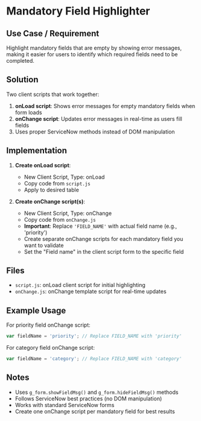 # Mandatory Field Highlighter

## Use Case / Requirement
Highlight mandatory fields that are empty by showing error messages, making it easier for users to identify which required fields need to be completed.

## Solution
Two client scripts that work together:
1. **onLoad script**: Shows error messages for empty mandatory fields when form loads
2. **onChange script**: Updates error messages in real-time as users fill fields
3. Uses proper ServiceNow methods instead of DOM manipulation

## Implementation
1. **Create onLoad script**: 
   - New Client Script, Type: onLoad
   - Copy code from `script.js`
   - Apply to desired table

2. **Create onChange script(s)**:
   - New Client Script, Type: onChange
   - Copy code from `onChange.js`
   - **Important**: Replace `'FIELD_NAME'` with actual field name (e.g., 'priority')
   - Create separate onChange scripts for each mandatory field you want to validate
   - Set the "Field name" in the client script form to the specific field

## Files
- `script.js`: onLoad client script for initial highlighting
- `onChange.js`: onChange template script for real-time updates

## Example Usage
For priority field onChange script:
```javascript
var fieldName = 'priority'; // Replace FIELD_NAME with 'priority'
```

For category field onChange script:
```javascript  
var fieldName = 'category'; // Replace FIELD_NAME with 'category'
```

## Notes
- Uses `g_form.showFieldMsg()` and `g_form.hideFieldMsg()` methods
- Follows ServiceNow best practices (no DOM manipulation)
- Works with standard ServiceNow forms
- Create one onChange script per mandatory field for best results